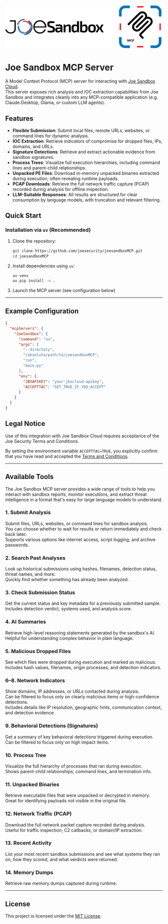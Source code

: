 <p align="center">
  <img src="./assets/logo.png" alt="Joe Sandbox MCP banner">
</p>

# Joe Sandbox MCP Server

A Model Context Protocol (MCP) server for interacting with [Joe Sandbox Cloud](https://jbxcloud.joesecurity.org/).  
This server exposes rich analysis and IOC extraction capabilities from Joe Sandbox  and integrates cleanly into any MCP-compatible application (e.g. Claude Desktop, Glama, or custom LLM agents).

## Features

- **Flexible Submission**: Submit local files, remote URLs, websites, or command lines for dynamic analysis.
- **IOC Extraction**: Retrieve indicators of compromise for dropped files, IPs, domains, and URLs.
- **Signature Detections**: Retrieve and extract actionable evidence from sandbox signatures.
- **Process Trees**: Visualize full execution hierarchies, including command lines and parent-child relationships.
- **Unpacked PE Files**: Download in-memory unpacked binaries extracted during execution, often revealing runtime payloads.
- **PCAP Downloads**: Retrieve the full network traffic capture (PCAP) recorded during analysis for offline inspection.
- **LLM-Suitable Responses**: All results are structured for clear consumption by language models, with truncation and relevant filtering.


## Quick Start

### Installation via `uv` (Recommended)

1. Clone the repository:

   ```bash
   git clone https://github.com/joesecurity/joesandboxMCP.git
   cd joesandboxMCP
   ```

2. Install dependencies using `uv`:

   ```bash
   uv venv
   uv pip install -e .
   ```

3. Launch the MCP server (see configuration below)

---

## Example Configuration

```json
{
  "mcpServers": {
    "JoeSandbox": {
      "command": "uv",
      "args": [
        "--directory",
        "/absolute/path/to/joesandboxMCP",
        "run",
        "main.py"
      ],
      "env": {
        "JBXAPIKEY": "your-jbxcloud-apikey",
        "ACCEPTTAC": "SET_TRUE_IF_YOU_ACCEPT"
      }
    }
  }
}
```

## Legal Notice

Use of this integration with Joe Sandbox Cloud requires acceptance of the Joe Security Terms and Conditions.

By setting the environment variable `ACCEPTTAC=TRUE`, you explicitly confirm that you have read and accepted the [Terms and Conditions](https://jbxcloud.joesecurity.org/resources/termsandconditions.pdf).

---

## Available Tools

The Joe Sandbox MCP server provides a wide range of tools to help you interact with sandbox reports, monitor executions, and extract threat intelligence in a format that's easy for large language models to understand.

### 1. Submit Analysis
Submit files, URLs, websites, or command lines for sandbox analysis.  
You can choose whether to wait for results or return immediately and check back later.  
Supports various options like internet access, script logging, and archive passwords.

### 2. Search Past Analyses  
Look up historical submissions using hashes, filenames, detection status, threat names, and more.  
Quickly find whether something has already been analyzed.

### 3. Check Submission Status  
Get the current status and key metadata for a previously submitted sample.  
Includes detection verdict, systems used, and analysis score.

### 4. AI Summaries  
Retrieve high-level reasoning statements generated by the sandbox's AI.  
Helpful for understanding complex behavior in plain language.

### 5. Malicious Dropped Files  
See which files were dropped during execution and marked as malicious.  
Includes hash values, filenames, origin processes, and detection indicators.

### 6–8. Network Indicators  
Show domains, IP addresses, or URLs contacted during analysis.  
Can be filtered to focus only on clearly malicious items or high-confidence detections.  
Includes details like IP resolution, geographic hints, communication context, and detection evidence.

### 9. Behavioral Detections (Signatures)  
Get a summary of key behavioral detections triggered during execution.  
Can be filtered to focus only on high impact items.

### 10. Process Tree  
Visualize the full hierarchy of processes that ran during execution.  
Shows parent-child relationships, command lines, and termination info.

### 11. Unpacked Binaries  
Retrieve executable files that were unpacked or decrypted in memory.  
Great for identifying payloads not visible in the original file.

### 12. Network Traffic (PCAP)  
Download the full network packet capture recorded during analysis.  
Useful for traffic inspection, C2 callbacks, or domain/IP extraction.

### 13. Recent Activity  
List your most recent sandbox submissions and see what systems they ran on, how they scored, and what verdicts were returned.

### 14. Memory Dumps
Retrieve raw memory dumps captured during runtime.

---

## License

This project is licensed under the [MIT License](./LICENSE).
